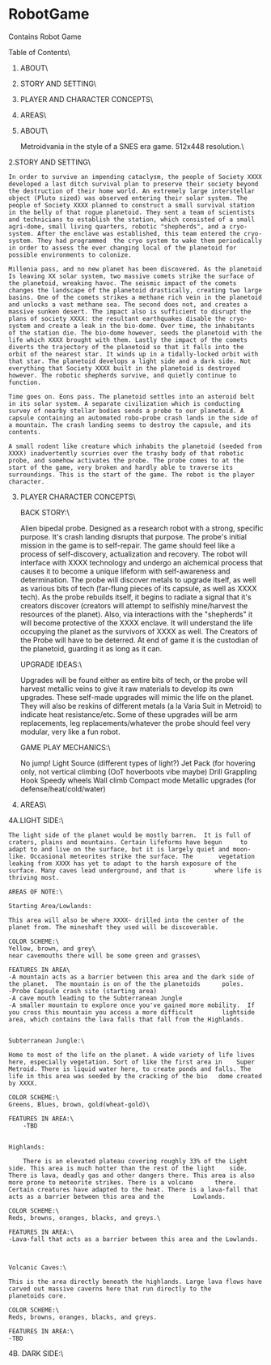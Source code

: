 # RobotGame
Contains Robot Game

Table of Contents\
1. ABOUT\
2. STORY AND SETTING\
3. PLAYER AND CHARACTER CONCEPTS\
4. AREAS\



1. ABOUT\

	Metroidvania in the style of a SNES era game. 512x448 resolution.\



2.STORY AND SETTING\

	In order to survive an impending cataclysm, the people of Society XXXX developed a last ditch survival plan to preserve their society beyond the destruction of their home world. An extremely large interstellar object (Pluto sized) was observed entering their solar system. The people of Society XXXX planned to construct a small survival station in the belly of that rogue planetoid. They sent a team of scientists and technicians to establish the station, which consisted of a small agri-dome, small living quarters, robotic "shepherds", and a cryo-system. After the enclave was established, this team entered the cryo-system. They had programmed  the cryo system to wake them periodically in order to assess the ever changing local of the planetoid for possible environments to colonize.

	Millenia pass, and no new planet has been discovered. As the planetoid Is leaving XX solar system, two massive comets strike the surface of the planetoid, wreaking havoc. The seismic impact of the comets changes the landscape of the planetoid drastically, creating two large basins. One of the comets strikes a methane rich vein in the planetoid and unlocks a vast methane sea. The second does not, and creates a massive sunken desert. The impact also is sufficient to disrupt the plans of society XXXX: the resultant earthquakes disable the cryo-system and create a leak in the bio-dome. Over time, the inhabitants of the station die. The bio-dome however, seeds the planetoid with the life which XXXX brought with them. Lastly the impact of the comets diverts the trajectory of the planetoid so that it falls into the orbit of the nearest star. It winds up in a tidally-locked orbit with that star. The planetoid develops a light side and a dark side. Not everything that Society XXXX built in the planetoid is destroyed however. The robotic shepherds survive, and quietly continue to function.

	Time goes on. Eons pass. The planetoid settles into an asteroid belt in its solar system. A separate civilization which is conducting survey of nearby stellar bodies sends a probe to our planetoid. A capsule containing an automated robo-probe crash lands in the side of a mountain. The crash landing seems to destroy the capsule, and its contents.

	A small rodent like creature which inhabits the planetoid (seeded from XXXX) inadvertently scurries over the trashy body of that robotic probe, and somehow activates the probe. The probe comes to at the start of the game, very broken and hardly able to traverse its surroundings. This is the start of the game. The robot is the player character.



3. PLAYER CHARACTER CONCEPTS\

	BACK STORY:\

	Alien bipedal probe. Designed as a research robot with a strong, specific purpose. It's crash landing disrupts that purpose. The probe's initial mission in the game is to self-repair. The game should feel like a process of self-discovery, actualization and recovery. The robot will interface with XXXX technology and undergo an alchemical process that causes it to become a unique lifeform with self-awareness and determination. The probe will discover metals to upgrade itself, as well as various bits of tech (far-flung pieces of its capsule, as well as XXXX tech). As the probe rebuilds itself, it begins to radiate a signal that it's creators discover (creators will attempt to selfishly mine/harvest the resources of the planet). Also, via interactions with the "shepherds" it will become protective of the XXXX enclave. It will understand the life occupying the planet as the survivors of XXXX as well. The Creators of the Probe will have to be deterred. At end of game it is the custodian of the planetoid, guarding it as long as it can.

	UPGRADE IDEAS:\

	Upgrades will be found either as entire bits of tech, or the probe will harvest metallic veins to give it raw materials to develop its own upgrades. These self-made upgrades will mimic the life on the planet. They will also be reskins of different metals (a la Varia Suit in Metroid) to indicate heat resistance/etc. Some of these upgrades will be arm replacements, leg replacements/whatever the probe should feel very modular, very like a fun robot.

	GAME PLAY MECHANICS:\
	
	No jump!
	Light Source (different types of light?)
	Jet Pack (for hovering only, not vertical climbing (OoT hoverboots vibe maybe)
	Drill
	Grappling Hook
	Speedy wheels
	Wall climb
	Compact mode
	Metallic upgrades (for defense/heat/cold/water)



4. AREAS\

4A.LIGHT SIDE:\

	The light side of the planet would be mostly barren.  It is full of craters, plains and mountains. Certain lifeforms have begun 	to adapt to and live on the surface, but it is largely quiet and moon-like. Occasional meteorites strike the surface. The 		vegetation leaking from XXXX has yet to adapt to the harsh exposure of the surface. Many caves lead underground, and that is 		where life is thriving most.
	
	AREAS OF NOTE:\

	Starting Area/Lowlands:

	This area will also be where XXXX- drilled into the center of the planet from. The mineshaft they used will be discoverable.

	COLOR SCHEME:\
	Yellow, brown, and grey\
	near cavemouths there will be some green and grasses\

	FEATURES IN AREA\
	-A mountain acts as a barrier between this area and the dark side of the planet.  The mountain is on of the the planetoids 		poles.
	-Probe Capsule crash site (starting area)
	-A cave mouth leading to the Subterranean Jungle
	-A smaller mountain to explore once you've gained more mobility.  If you cross this mountain you access a more difficult 		lightside area, which contains the lava falls that fall from the Highlands.


	Subterranean Jungle:\

	Home to most of the life on the planet. A wide variety of life lives here, especially vegetation. Sort of like the first area in 	Super Metroid. There is liquid water here, to create ponds and falls. The life in this area was seeded by the cracking of the bio 	dome created by XXXX.

	COLOR SCHEME:\
	Greens, Blues, brown, gold(wheat-gold)\

	FEATURES IN AREA:\
		-TBD
		
		
	Highlands:

		There is an elevated plateau covering roughly 33% of the Light side. This area is much hotter than the rest of the light 	side. There is lava, deadly gas and other dangers there. This area is also more prone to meteorite strikes. There is a volcano 		there. Certain creatures have adapted to the heat. There is a lava-fall that acts as a barrier between this area and the 		Lowlands.

	COLOR SCHEME:\
	Reds, browns, oranges, blacks, and greys.\
	
	FEATURES IN AREA:\
	-Lava-fall that acts as a barrier between this area and the Lowlands.



	Volcanic Caves:\

	This is the area directly beneath the highlands. Large lava flows have carved out massive caverns here that run directly to the 	planetoids core.

	COLOR SCHEME:\
	Reds, browns, oranges, blacks, and greys.

	FEATURES IN AREA:\
	-TBD

4B. DARK SIDE:\

